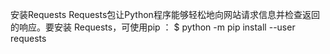 安装Requests
Requests包让Python程序能够轻松地向网站请求信息并检查返回的响应。要安装
Requests，可使用pip ：
$ python -m pip install --user requests